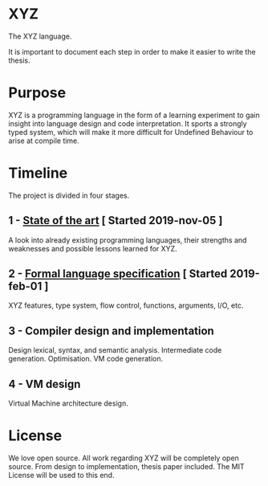 # XYZ

The XYZ language.

It is important to document each step in order to make it easier to write the thesis.

# Purpose

XYZ is a programming language in the form of a learning experiment to gain insight into language design and code interpretation. It sports a strongly typed system, which will make it more difficult for Undefined Behaviour to arise at compile time.

# Timeline

The project is divided in four stages.

## 1 - [State of the art](1-state-of-the-art.md) [ Started 2019-nov-05 ]

A look into already existing programming languages, their strengths and weaknesses and possible lessons learned for XYZ.

## 2 - [Formal language specification](2-formal-language-specification.md) [ Started 2019-feb-01 ]

XYZ features, type system, flow control, functions, arguments, I/O, etc.

## 3 - Compiler design and implementation

Design lexical, syntax, and semantic analysis. Intermediate code generation. Optimisation. VM code generation.

## 4 - VM design

Virtual Machine architecture design.

# License

We love open source. All work regarding XYZ will be completely open source. From design to implementation, thesis paper included. The MIT License will be used to this end.